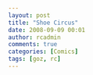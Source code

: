 ```yaml
---
layout: post
title: "Shoe Circus"
date: 2008-09-09 00:01
author: rcadmin
comments: true
categories: [Comics]
tags: [goz, rc]
---
```

<a href="http://bitsmack.com/wp/2008/09/09/shoe-circus/"><img class="alignnone size-full wp-image-1442" title="Why pay more?" src="http://bitsmack.com/wp/wp-content/uploads/2008/09/20080909.jpg" alt="" /></a>
